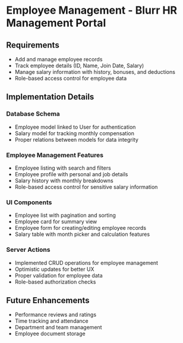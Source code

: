 # Employee Management - Blurr HR Management Portal

## Requirements
- Add and manage employee records
- Track employee details (ID, Name, Join Date, Salary)
- Manage salary information with history, bonuses, and deductions
- Role-based access control for employee data

## Implementation Details

### Database Schema
- Employee model linked to User for authentication
- Salary model for tracking monthly compensation
- Proper relations between models for data integrity

### Employee Management Features
- Employee listing with search and filters
- Employee profile with personal and job details
- Salary history with monthly breakdowns
- Role-based access control for sensitive salary information

### UI Components
- Employee list with pagination and sorting
- Employee card for summary view
- Employee form for creating/editing employee records
- Salary table with month picker and calculation features

### Server Actions
- Implemented CRUD operations for employee management
- Optimistic updates for better UX
- Proper validation for employee data
- Role-based authorization checks

## Future Enhancements
- Performance reviews and ratings
- Time tracking and attendance
- Department and team management
- Employee document storage
